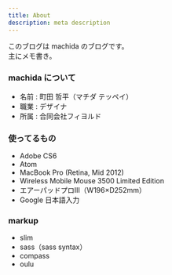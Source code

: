 ```yaml
---
title: About
description: meta description
---
```


このブログは machida のブログです。<br /> 主にメモ書き。

### machida について

-	名前 : 町田 哲平（マチダ テッペイ）
-	職業 : デザイナ
-	所属 : 合同会社フィヨルド

### 使ってるもの

- Adobe CS6
- Atom
- MacBook Pro (Retina, Mid 2012)
- Wireless Mobile Mouse 3500 Limited Edition
- エアーパッドプロⅢ（W196×D252mm）
- Google 日本語入力

### markup

- slim
- sass（sass syntax）
- compass
- oulu